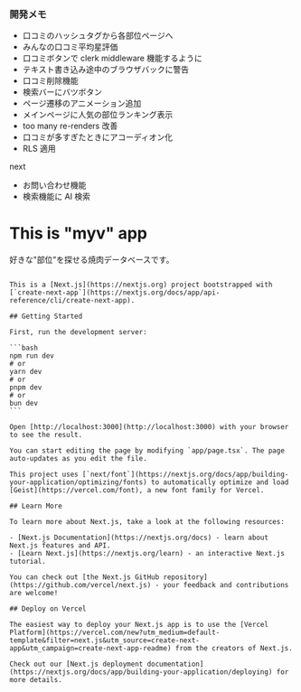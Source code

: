 ### 開発メモ

- 口コミのハッシュタグから各部位ページへ
- みんなの口コミ平均星評価
- 口コミボタンで clerk middleware 機能するように
- テキスト書き込み途中のブラウザバックに警告
- 口コミ削除機能
- 検索バーにバツボタン
- ページ遷移のアニメーション追加
- メインページに人気の部位ランキング表示
- too many re-renders 改善
- 口コミが多すぎたときにアコーディオン化
- RLS 適用

next

- お問い合わせ機能
- 検索機能に AI 検索

# This is "myv" app

好きな"部位"を探せる焼肉データベースです。

````

This is a [Next.js](https://nextjs.org) project bootstrapped with [`create-next-app`](https://nextjs.org/docs/app/api-reference/cli/create-next-app).

## Getting Started

First, run the development server:

```bash
npm run dev
# or
yarn dev
# or
pnpm dev
# or
bun dev
```

Open [http://localhost:3000](http://localhost:3000) with your browser to see the result.

You can start editing the page by modifying `app/page.tsx`. The page auto-updates as you edit the file.

This project uses [`next/font`](https://nextjs.org/docs/app/building-your-application/optimizing/fonts) to automatically optimize and load [Geist](https://vercel.com/font), a new font family for Vercel.

## Learn More

To learn more about Next.js, take a look at the following resources:

- [Next.js Documentation](https://nextjs.org/docs) - learn about Next.js features and API.
- [Learn Next.js](https://nextjs.org/learn) - an interactive Next.js tutorial.

You can check out [the Next.js GitHub repository](https://github.com/vercel/next.js) - your feedback and contributions are welcome!

## Deploy on Vercel

The easiest way to deploy your Next.js app is to use the [Vercel Platform](https://vercel.com/new?utm_medium=default-template&filter=next.js&utm_source=create-next-app&utm_campaign=create-next-app-readme) from the creators of Next.js.

Check out our [Next.js deployment documentation](https://nextjs.org/docs/app/building-your-application/deploying) for more details.
````
